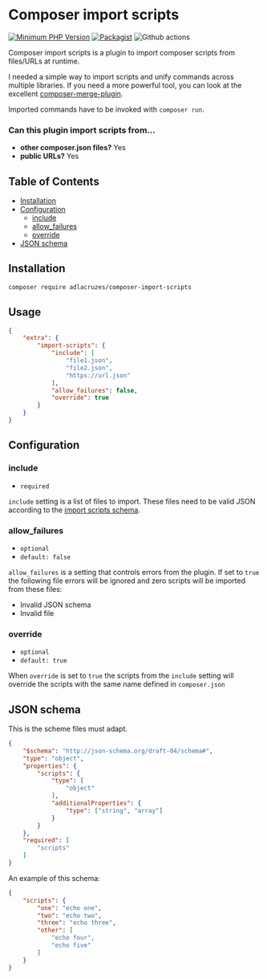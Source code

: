 # Composer import scripts

[![Minimum PHP Version](https://img.shields.io/badge/php-%3E%3D%207.2-8892BF.svg?style=flat-square)](https://php.net/)
[![Packagist](https://img.shields.io/packagist/v/adlacruzes/composer-import-scripts?style=flat-square)](https://packagist.org/packages/adlacruzes/composer-import-scripts)
![Github actions](https://github.com/adlacruzes/composer-import-scripts/workflows/Continuous%20Integration/badge.svg?branch=main)

Composer import scripts is a plugin to import composer scripts from files/URLs at runtime.

I needed a simple way to import scripts and unify commands across multiple libraries. If you need a more powerful tool, you can look at the excellent [composer-merge-plugin](https://github.com/wikimedia/composer-merge-plugin). 

Imported commands have to be invoked with `composer run`.

### Can this plugin import scripts from...
 - **other composer.json files?** Yes
 - **public URLs?** Yes

## Table of Contents
- [Installation](#installation)
- [Configuration](#configuration)
    - [include](#include)
    - [allow_failures](#allow_failures)
    - [override](#override)
- [JSON schema](#json-schema)

## Installation

```sh
composer require adlacruzes/composer-import-scripts
```

## Usage

```json
{
    "extra": {
        "import-scripts": {
            "include": [
                "file1.json",
                "file2.json",
                "https://url.json"
            ],
            "allow_failures": false,
            "override": true
        }
    }
}
```

## Configuration

### include
 - `required`

`include` setting is a list of files to import. These files need to be valid JSON according to the [import scripts schema](#json-schema).

### allow_failures
 - `optional`
 - `default: false`

`allow_failures` is a setting that controls errors from the plugin. If set to `true` the following file errors will be ignored and zero scripts will be imported from these files:
 - Invalid JSON schema
 - Invalid file

### override
 - `optional`
 - `default: true`

When `override` is set to `true` the scripts from the `include` setting will override the scripts with the same name defined in `composer.json` 

## JSON schema

This is the scheme files must adapt.

```json
{
    "$schema": "http://json-schema.org/draft-04/schema#",
    "type": "object",
    "properties": {
        "scripts": {
            "type": [
                "object"
            ],
            "additionalProperties": {
                "type": ["string", "array"]
            }
        }
    },
    "required": [
        "scripts"
    ]
}
```

An example of this schema:

```json
{
    "scripts": {
        "one": "echo one",
        "two": "echo two",
        "three": "echo three",
        "other": [
            "echo four",
            "echo five"
        ]
    }
}
```
